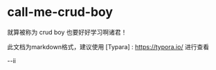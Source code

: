 # call-me-crud-boy

就算被称为 crud boy 也要好好学习啊诸君！

此文档为markdown格式，建议使用 [Typara] : https://typora.io/ 进行查看

--ii 
